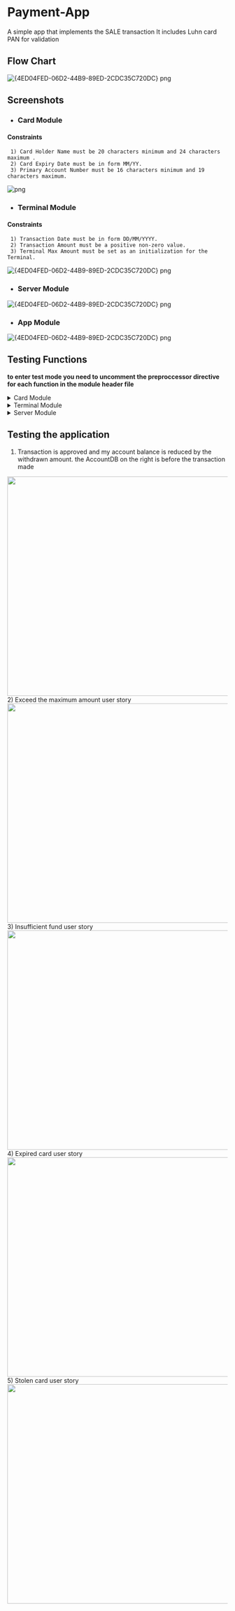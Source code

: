 # Payment-App
 A simple app that implements the SALE transaction
 It includes Luhn card PAN for validation
 ## Flow Chart
 ![{4ED04FED-06D2-44B9-89ED-2CDC35C720DC} png](https://video.udacity-data.com/topher/2022/June/62bc647c_payment-flowchart/payment-flowchart.jpeg)
 ## Screenshots 
 - ### Card Module
 #### Constraints 
     1) Card Holder Name must be 20 characters minimum and 24 characters maximum .
     2) Card Expiry Date must be in form MM/YY.
     3) Primary Account Number must be 16 characters minimum and 19 characters maximum.
 ![ png](https://user-images.githubusercontent.com/56139834/208898035-cf2b179b-fc0c-442f-b2a5-8d8ffb271dc3.png)
 - ### Terminal Module
 #### Constraints 
     1) Transaction Date must be in form DD/MM/YYYY.
     2) Transaction Amount must be a positive non-zero value.
     3) Terminal Max Amount must be set as an initialization for the Terminal.
  ![{4ED04FED-06D2-44B9-89ED-2CDC35C720DC} png](https://user-images.githubusercontent.com/56139834/208898015-da03ba7a-8ae8-4ad7-b3b9-88fe91fdec22.png)
 - ### Server Module 
 ![{4ED04FED-06D2-44B9-89ED-2CDC35C720DC} png](https://user-images.githubusercontent.com/56139834/208898020-3c932d5f-fdc5-4ffe-8e96-888524e5be90.png)
 - ### App Module
  ![{4ED04FED-06D2-44B9-89ED-2CDC35C720DC} png](https://user-images.githubusercontent.com/56139834/208898028-93e29ccc-9c12-469d-b760-1735c40e070f.png)
 
 ## Testing Functions
     
   **to enter test mode you need to uncomment the preproccessor directive for each function in the module header file**
 <details>
           <summary>Card Module</summary><p>  

- `void getCardHolderNameTest(void)`
 <img src="https://user-images.githubusercontent.com/56139834/208899334-c523fc64-ce85-4ec5-a039-9ee268758899.PNG" width="700" height="500">
 
- `void getCardExpiryDateTest(void)`
 <img src="https://user-images.githubusercontent.com/56139834/208982646-0edc412e-04e9-4509-b6d5-7e0c649c4339.PNG" width="700" height="500">

- `void getCardPANTest(void)`
 <img src="https://user-images.githubusercontent.com/56139834/208984246-5621abcf-ca36-42c7-952b-769ac4fa188a.PNG" width="700" height="500">
 </p>
 </details>
 
  <details>
             <summary>Terminal Module</summary><p>  
- `void getTransactionDateTest(void)`
 <img src="https://user-images.githubusercontent.com/56139834/208985095-e791f86c-628f-4470-b44e-4ce3d278b1ad.PNG" width="700" height="500">
 
- `void isCardExpriedTest(void)`
 <img src="https://user-images.githubusercontent.com/56139834/208985602-161a1da0-8438-4f63-8e65-49a13aae6dbb.PNG" width="700" height="500">

- `void getTransactionAmountTest(void)`
 <img src="https://user-images.githubusercontent.com/56139834/208985859-2a13d01b-2d6e-461b-963b-f70d927cd3b4.PNG" width="700" height="500">

- `void isBelowMaxAmountTest(void)`
 <img src="https://user-images.githubusercontent.com/56139834/208986222-43108250-b6f5-49c6-816c-bc54bd757199.PNG" width="700" height="500">
 
- `void setMaxAmountTest(void)`
 <img src="https://user-images.githubusercontent.com/56139834/208986434-4776e917-2735-475d-beb8-f08dcacbad29.PNG" width="700" height="500">

- `void isValidCardPANTest(void)`
   This function use [luhn algoritm](https://www.dcode.fr/luhn-algorithm#f0 "Named link title") to validate the PAN 
 <img src="https://user-images.githubusercontent.com/56139834/208985859-2a13d01b-2d6e-461b-963b-f70d927cd3b4.PNG" width="700" height="500">
 </p>
 </details>
 <details>
           <summary>Server Module</summary><p>  
 - `void recieveTransactionDataTest(void)`
 <img src="https://user-images.githubusercontent.com/56139834/208989728-df5aa801-1c04-4be5-9e9f-2b8a1ecac24b.PNG" width="700" height="500">
 
- `void isValidAccountTest(void)`
 <img src="https://user-images.githubusercontent.com/56139834/208990115-f1e24164-35d7-4f11-8098-7747f321e27c.PNG" width="700" height="500">

- `void isBlockedAccountTest(void)`
 <img src="https://user-images.githubusercontent.com/56139834/208990283-6a6c51a3-ef12-4971-a098-c137e9e41ccd.PNG" width="700" height="500">

- `void isAmountAvailableTest(void)`
 <img src="https://user-images.githubusercontent.com/56139834/208990617-fe6bef6e-da3c-41af-bc0c-3c997f924256.PNG" width="700" height="500">
 
- `void saveTransactionTest(void)`
 <img src="https://user-images.githubusercontent.com/56139834/208990950-a56dfa55-7bbf-49af-9d0e-5d29ec610c3e.PNG" width="700" height="500">

- `void listSavedTransactionsTest(void)`
 <img src="https://user-images.githubusercontent.com/56139834/208991192-64ab6195-ac87-4c0b-a1a6-8967c67e44ea.PNG" width="700" height="500">
 </p>
 </details>

  ## Testing the application ## 
 1) Transaction is approved and my account balance is reduced by the withdrawn amount. 
    the AccountDB on the right is before the transaction made
 <img src="https://user-images.githubusercontent.com/56139834/208992944-a9f59d27-a2ae-44fc-97d4-a5f5f3084324.PNG" width="700" height="500">
 2) Exceed the maximum amount user story
 <img src="https://user-images.githubusercontent.com/56139834/208993244-86cd78f9-625e-4931-a117-0fd484ea63fe.PNG" width="700" height="500">
 3) Insufficient fund user story
 <img src="https://user-images.githubusercontent.com/56139834/208993635-e5cf84f3-5d90-41e0-8bf4-f72ceb85537e.PNG" width="700" height="500">
 4) Expired card user story
 <img src="https://user-images.githubusercontent.com/56139834/208993652-43ed5003-9bc2-4b40-91a5-25e28dfee68f.PNG" width="700" height="500">
 5) Stolen card user story
 <img src="https://user-images.githubusercontent.com/56139834/208993662-deacb828-db68-45f0-9367-875cc248c149.PNG" width="700" height="500">
 
 

